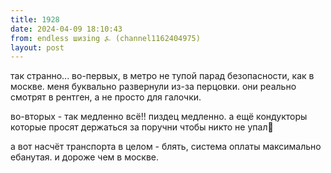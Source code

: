 ```yaml
---
title: 1928
date: 2024-04-09 18:10:43
from: endless шизing ⍼ (channel1162404975)
layout: post
---
```


так странно... во-первых, в метро не тупой парад безопасности, как в москве. меня буквально развернули из-за перцовки. они реально смотрят в рентген, а не просто для галочки.

во-вторых - так медленно всё!! пиздец медленно. а ещё кондукторы которые просят держаться за поручни чтобы никто не упал🥲

а вот насчёт транспорта в целом - блять, система оплаты максимально ебанутая. и дороже чем в москве.

